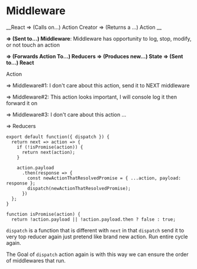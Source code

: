 # Middleware

__React => (Calls on...) Action Creator => (Returns a ...) Action __

__=> (Sent to...) Middleware__: Middleware has opportunity to log, stop, modify, or not touch an action

__=> (Forwards Action To...) Reducers => (Produces new...) State => (Sent to...) React__



Action 

=> Middleware#1: I don't care about this action, send it to NEXT middleware

=> Middleware#2: This action looks important, I will console log it then forward it on

=> Middleware#3: I don't care about this action ...

=> Reducers 



```react
export default function({ dispatch }) {
  return next => action => {
    if (!isPromise(action)) {
      return next(action);
    }

    action.payload
      .then(response => {
        const newActionThatResolvedPromise = { ...action, payload: response };
        dispatch(newActionThatResolvedPromise);
      })
  };
}

function isPromise(action) {
  return !action.payload || !action.payload.then ? false : true;
```

```dispatch``` is a function that is different with ```next``` in that ```dispatch``` send it to very top reducer again just pretend like brand new action. Run entire cycle again.



The Goal of ```dispatch``` action again is with this way we can ensure the order of middlewares that run.